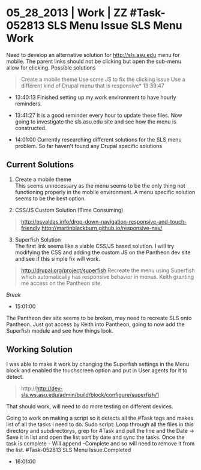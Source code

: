 05_28_2013 | Work | ZZ 
#Task-052813 SLS Menu Issue
SLS Menu Work
===
Need to develop an alternative solution for http://sls.asu.edu menu for mobile. 
The parent links should not be clicking but open the sub-menu allow for clicking. 
Possible solutions
> Create a mobile theme 
> Use some JS to fix the clicking issue
> Use a different kind of Drupal menu that is responsive* 13:39:47
* 13:40:13
Finished setting up my work environment to have hourly reminders. 
* 13:41:27
It is a good reminder every hour to update these files. 
Now going to investigate the sls.asu.edu site and see how the menu is constructed. 



* 14:01:00
Currently researching different solutions for the SLS menu problem. So far haven't found any Drupal specific solutions

Current Solutions
---

1. Create a mobile theme  
This seems unnecessary as the menu seems to be the only thing not functioning properly in the mobile environment. A menu specific solution seems to be the best option. 

2. CSS/JS Custom Solution (Time Consuming)  
> http://osvaldas.info/drop-down-navigation-responsive-and-touch-friendly 
> http://martinblackburn.github.io/responsive-nav/

3. Superfish Solution  
The first link seems like a viable CSS/JS based solution. I will try modifying the CSS and adding the custom JS on the Pantheon dev site and see if this simple fix will work.  
> http://drupal.org/project/superfish
Recreate the menu using Superfish which automatically has responsive behavior in menus. 
Keith granting me access on the Pantheon site. 

_Break_

* 15:01:00

The Pantheon dev site seems to be broken, may need to recreate SLS onto Pantheon. 
Just got access by Keith into Pantheon, going to now add the Superfish module and see how things look.

Working Solution
---

I was able to make it work by changing the Superfish settings in the Menu block and enabled the touchscreen option and put in User agents for it to detect. 
> http://http://dev-sls.ws.asu.edu/admin/build/block/configure/superfish/1

That should work, will need to do more testing on different devices. 

Going to work on making a script so it detects all the #Task tags and makes list of all the tasks I need to do. 
Sudo script: Loop through all the files in this directory and subdirectorys, grep for #Task and pull the line and the Date -> Save it in list and open the list sort by date and sync the tasks. Once the task is complete - Will append -Complete and so will need to remove it from the list. 
#Task-052813 SLS Menu Issue:Completed
* 16:01:00
